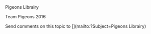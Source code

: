 ﻿Pigeons Librairy

Team Pigeons 2016

Send comments on this topic to [](mailto:?Subject=Pigeons Librairy)
